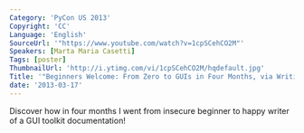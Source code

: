 ```yaml
---
Category: 'PyCon US 2013'
Copyright: 'CC'
Language: 'English'
SourceUrl: '"https://www.youtube.com/watch?v=1cpSCehCO2M"'
Speakers: [Marta Maria Casetti]
Tags: [poster]
ThumbnailUrl: 'http://i.ytimg.com/vi/1cpSCehCO2M/hqdefault.jpg'
Title: '"Beginners Welcome: From Zero to GUIs in Four Months, via Writing a Tutorial"'
date: '2013-03-17'
---
```

Discover how in four months I went from insecure beginner to happy writer of a GUI toolkit documentation!